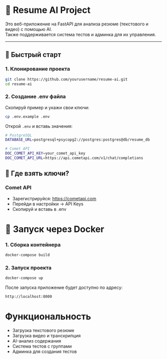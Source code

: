# 📄 Resume AI Project

Это веб-приложение на FastAPI для анализа резюме (текстового и видео) с помощью AI.  
Также поддерживается система тестов и админка для их управления.

---

## 🚀 Быстрый старт

### 1. Клонирование проекта

```bash
git clone https://github.com/yourusername/resume-ai.git
cd resume-ai
```

### 2. Создание .env файла

Скопируй пример и укажи свои ключи:
```bash
cp .env.example .env
```

Открой `.env` и вставь значения:

```bash
# PostgreSQL
DATABASE_URL=postgresql+psycopg2://postgres:postgres@db/resume_db

# Comet API
DOC_COMET_API_KEY=your_comet_api_key
DOC_COMET_API_URL=https://api.cometapi.com/v1/chat/completions

```

## 🔑 Где взять ключи?

### Comet API

- Зарегистрируйся: https://cometapi.com
- Перейди в настройки → API Keys
- Скопируй и вставь в .env

# 🐳 Запуск через Docker

### 1. Сборка контейнера
```bash
docker-compose build
```

### 2. Запуск проекта
```bash
docker-compose up
```

После запуска приложение будет доступно по адресу:
```bash
http://localhost:8000
```

# Функциональность

- Загрузка текстового резюме
- Загрузка видео и транскрипция
- AI-анализ содержания
- Система тестов с группами
- Админка для создания тестов